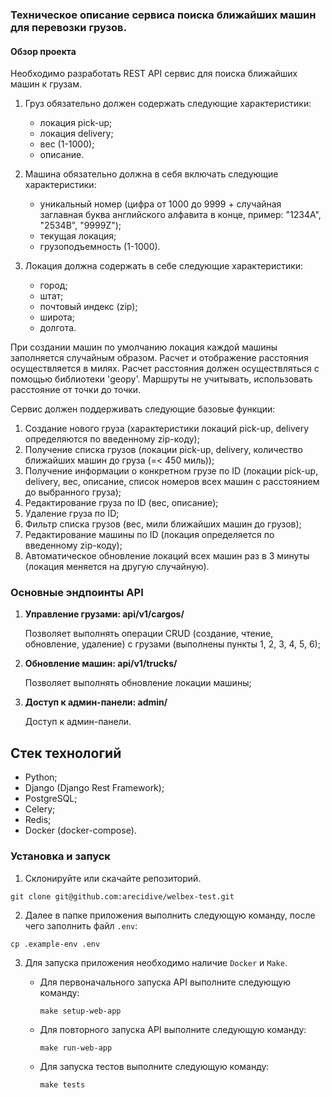 ### Техническое описание сервиса поиска ближайших машин для перевозки грузов.

#### Обзор проекта

Необходимо разработать REST API сервиc для поиска ближайших машин к грузам.

1. Груз обязательно должен содержать следующие характеристики:
    - локация pick-up;
    - локация delivery;
    - вес (1-1000);
    - описание.

2. Машина обязательно должна в себя включать следующие характеристики:
    - уникальный номер (цифра от 1000 до 9999 + случайная заглавная буква английского алфавита в конце, пример:
      "1234A", "2534B", "9999Z");
    - текущая локация;
    - грузоподъемность (1-1000).

3. Локация должна содержать в себе следующие характеристики:
    - город;
    - штат;
    - почтовый индекс (zip);
    - широта;
    - долгота.

При создании машин по умолчанию локация каждой машины заполняется случайным образом. Расчет и отображение
расстояния осуществляется в милях. Расчет расстояния должен осуществляться с помощью библиотеки 'geopy'. Маршруты
не учитывать, использовать расстояние от точки до точки.

Сервис должен поддерживать следующие базовые функции:

1. Создание нового груза (характеристики локаций pick-up, delivery определяются по введенному zip-коду);
2. Получение списка грузов (локации pick-up, delivery, количество ближайших машин до груза (=< 450 миль));
3. Получение информации о конкретном грузе по ID (локации pick-up, delivery, вес, описание, список номеров всех машин с
   расстоянием до выбранного груза);
4. Редактирование груза по ID (вес, описание);
5. Удаление груза по ID;
6. Фильтр списка грузов (вес, мили ближайших машин до грузов);
7. Редактирование машины по ID (локация определяется по введенному zip-коду);
8. Автоматическое обновление локаций всех машин раз в 3 минуты (локация меняется на другую случайную).

### Основные эндпоинты API

1. **Управление грузами: api/v1/cargos/**

   Позволяет выполнять операции CRUD (создание, чтение, обновление, удаление) с грузами
   (выполнены пункты 1, 2, 3, 4, 5, 6);


2. **Обновление машин: api/v1/trucks/<id>**

   Позволяет выполнять обновление локации машины;


3. **Доступ к админ-панели: admin/**

   Доступ к админ-панели.

## Стек технологий

- Python;
- Django (Django Rest Framework);
- PostgreSQL;
- Celery;
- Redis;
- Docker (docker-compose).

### Установка и запуск

1. Cклонируйте или скачайте репозиторий.

```
git clone git@github.com:arecidive/welbex-test.git
```

2. Далее в папке приложения выполнить следующую команду, после чего заполнить файл `.env`:

```
cp .example-env .env
```

3. Для запуска приложения необходимо наличие `Docker` и `Make`.
    - Для первоначального запуска API выполните следующую команду:
       ```
       make setup-web-app
       ```
    
    - Для повторного запуска API выполните следующую команду:
       ```
       make run-web-app
       ```
      
    - Для запуска тестов выполните следующую команду:
       ```
       make tests
       ```
